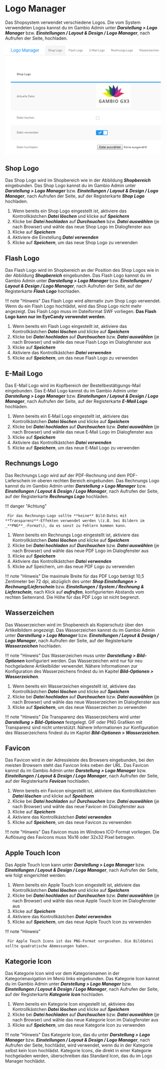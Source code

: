 # Logo Manager

Das Shopsystem verwendet verschiedene Logos. Die vom System verwendeten Logos kannst du im Gambio Admin unter _**Darstellung \> Logo Manager**_ bzw. _**Einstellungen / Layout & Design / Logo Manager**_, nach Aufrufen der Seite, hochladen.

![](../Bilder/Abb142_LogoManager.png "Logo Manager")

## Shop Logo

Das Shop Logo wird im Shopbereich wie in der Abbildung _**Shopbereich**_ eingebunden. Das Shop Logo kannst du im Gambio Admin unter _**Darstellung \> Logo Manager**_ bzw. _**Einstellungen / Layout & Design / Logo Manager**_, nach Aufrufen der Seite, auf der Registerkarte _**Shop Logo**_ hochladen.

1.  Wenn bereits ein Shop Logo eingestellt ist, aktiviere das Kontrollkästchen _**Datei löschen**_ und klicke auf _**Speichern**_
2.  Klicke bei _**Datei hochladen**_ auf _**Durchsuchen**_ bzw. _**Datei auswählen**_ \(je nach Browser\) und wähle das neue Shop Logo im Dialogfenster aus
3.  Klicke auf _**Speichern**_
4.  Aktiviere die Einstellung _**Datei verwenden**_
5.  Klicke auf _**Speichern**_, um das neue Shop Logo zu verwenden

## Flash Logo

Das Flash Logo wird im Shopbereich an der Position des Shop Logos wie in der Abbildung _**Shopbereich**_ eingebunden. Das Flash Logo kannst du im Gambio Admin unter _**Darstellung \> Logo Manager**_ bzw. _**Einstellungen / Layout & Design / Logo Manager**_, nach Aufrufen der Seite, auf der Registerkarte _**Flash Logo**_ hochladen.

!!! note "Hinweis" 
	 Das Flash Logo wird alternativ zum Shop Logo verwendet. Wenn du ein Flash Logo hochlädst, wird das Shop Logo nicht mehr angezeigt. Das Flash Logo muss im Dateiformat SWF vorliegen. **Das Flash Logo kann nur im EyeCandy verwendet werden**.

1.  Wenn bereits ein Flash Logo eingestellt ist, aktiviere das Kontrollkästchen _**Datei löschen**_ und klicke auf _**Speichern**_
2.  Klicke bei _**Datei hochladen**_ auf _**Durchsuchen**_ bzw. _**Datei auswählen**_ \(je nach Browser\) und wähle das neue Flash Logo im Dialogfenster aus
3.  Klicke auf _**Speichern**_
4.  Aktiviere das Kontrollkästchen _**Datei verwenden**_
5.  Klicke auf _**Speichern**_, um das neue Flash Logo zu verwenden

## E-Mail Logo

Das E-Mail Logo wird im Kopfbereich der Bestellbestätigungs-Mail eingebunden. Das E‑Mail Logo kannst du im Gambio Admin unter _**Darstellung \> Logo Manager**_ bzw. _**Einstellungen / Layout & Design / Logo Manager**_, nach Aufrufen der Seite, auf der Registerkarte _**E-Mail Logo**_ hochladen.

1.  Wenn bereits ein E‑Mail Logo eingestellt ist, aktiviere das Kontrollkästchen _**Datei löschen**_ und klicke auf _**Speichern**_
2.  Klicke bei _**Datei hochladen**_ auf _**Durchsuchen**_ bzw. _**Datei auswählen**_ \(je nach Browser\) und wähle das neue E‑Mail Logo im Dialogfenster aus
3.  Klicke auf _**Speichern**_
4.  Aktiviere das Kontrollkästchen _**Datei verwenden**_
5.  Klicke auf _**Speichern**_, um das neue E‑Mail Logo zu verwenden

## Rechnungs Logo

Das Rechnungs Logo wird auf der PDF-Rechnung und dem PDF-Lieferschein im oberen rechten Bereich eingebunden. Das Rechnungs Logo kannst du im Gambio Admin unter _**Darstellung \> Logo Manager**_ bzw. _**Einstellungen / Layout & Design / Logo Manager**_, nach Aufrufen der Seite, auf der Registerkarte _**Rechnungs Logo**_ hochladen.

!!! danger "Achtung"

	 Für das Rechnungs-Logo sollte **keine** Bild-Datei mit **Transparenz**-Effekten verwendet werden \(z.B. bei Bildern im _**PNG**_-Format\), da es sonst zu Fehlern kommen kann.

1.  Wenn bereits ein Rechnungs Logo eingestellt ist, aktiviere das Kontrollkästchen _**Datei löschen**_ und klicke auf _**Speichern**_
2.  Klicke bei _**Datei hochladen**_ auf _**Durchsuchen**_ bzw. _**Datei auswählen**_ \(je nach Browser\) und wähle das neue PDF Logo im Dialogfenster aus
3.  Klicke auf _**Speichern**_
4.  Aktiviere das Kontrollkästchen _**Datei verwenden**_
5.  Klicke auf Speichern, um das neue PDF Logo zu verwenden

!!! note "Hinweis" 
	 Die maximale Breite für das PDF Logo beträgt 10,5 Zentimeter bei 72 dpi, abzüglich des unter _**Shop Einstellungen \> Rechnung/Lieferschein**_ bzw. _**Einstellungen / System / Rechnung & Lieferschein**_, nach Klick auf _**aufrufen**_, konfigurierten Abstands vom rechten Seitenrand. Die Höhe für das PDF Logo ist nicht begrenzt.
	 
## Wasserzeichen

Das Wasserzeichen wird im Shopbereich als Kopierschutz über den Artikelbildern angezeigt. Das Wasserzeichen kannst du im Gambio Admin unter _**Darstellung \> Logo Manager**_ bzw. _**Einstellungen / Layout & Design / Logo Manager**_, nach Aufrufen der Seite, auf der Registerkarte _**Wasserzeichen**_ hochladen.

!!! note "Hinweis" 
	 Das Wasserzeichen muss unter _**Darstellung \> Bild-Optionen**_ konfiguriert werden. Das Wasserzeichen wird nur für neu hochgeladene Artikelbilder verwendet. Nähere Informationen zur Konfiguration des Wasserzeichens findest du im Kapitel _**Bild-Optionen \> Wasserzeichen**_.

1.  Wenn bereits ein Wasserzeichen eingestellt ist, aktiviere das Kontrollkästchen _**Datei löschen**_ und klicke auf _**Speichern**_
2.  Klicke bei _**Datei hochladen**_ auf _**Durchsuchen**_ bzw. _**Datei auswählen**_ \(je nach Browser\) und wähle das neue Wasserzeichen im Dialogfenster aus
3.  Klicke auf _**Speichern**_, um das neue Wasserzeichen zu verwenden

!!! note "Hinweis"
	 Die Transparenz des Wasserzeichens wird unter _**Darstellung \> Bild-Optionen**_ festgelegt. GIF oder PNG Grafiken mit Transparenz sind nicht unterstützt. Nähere Informationen zur Konfiguration des Wasserzeichens findest du im Kapitel _**Bild-Optionen \> Wasserzeichen**_.

## Favicon

Das Favicon wird in der Adressleiste des Browsers eingebunden, bei den meisten Browsern steht das Favicon links neben der URL. Das Favicon kannst du im Gambio Admin unter _**Darstellung \> Logo Manager**_ bzw. _**Einstellungen / Layout & Design / Logo Manager**_, nach Aufrufen der Seite, auf der Registerkarte _**Favicon**_ hochladen.

1.  Wenn bereits ein Favicon eingestellt ist, aktiviere das Kontrollkästchen _**Datei löschen**_ und klicke auf _**Speichern**_
2.  Klicke bei _**Datei hochladen**_ auf _**Durchsuchen**_ bzw. _**Datei auswählen**_ \(je nach Browser\) und wähle das neue Favicon im Dialogfenster aus
3.  Klicke auf _**Speichern**_
4.  Aktiviere das Kontrollkästchen _**Datei verwenden**_
5.  Klicke auf _**Speichern**_, um das neue Favicon zu verwenden

!!! note "Hinweis" 
	 Das Favicon muss im Windows ICO-Format vorliegen. Die Auflösung des Favicons muss 16x16 oder 32x32 Pixel betragen.
	 
## Apple Touch Icon

Das Apple Touch Icon kann unter _**Darstellung \> Logo Manager**_ bzw. _**Einstellungen / Layout & Design / Logo Manager**_, nach Aufrufen der Seite, wie folgt eingerichtet werden:

1.  Wenn bereits ein Apple Touch Icon eingestellt ist, aktiviere das Kontrollkästchen _**Datei löschen**_ und klicke auf _**Speichern**_
2.  Klicke bei _**Datei hochladen**_ auf _**Durchsuchen**_ bzw. _**Datei auswählen**_ \(je nach Browser\) und wähle das neue Apple Touch Icon im Dialogfenster aus
3.  Klicke auf _**Speichern**_
4.  Aktiviere das Kontrollkästchen _**Datei verwenden**_
5.  Klicke auf _**Speichern**_, um das neue Apple Touch Icon zu verwenden

!!! note "Hinweis"

	 Für Apple Touch Icons ist das PNG-Format vorgesehen. Die Bilddatei sollte quadratische Abmessungen haben.
	 
## Kategorie Icon

Das Kategorie Icon wird vor dem Kategorienamen in der Kategorienavigation im Menü links eingebunden. Das Kategorie Icon kannst du im Gambio Admin unter _**Darstellung \> Logo Manager**_ bzw. _**Einstellungen / Layout & Design / Logo Manager**_, nach Aufrufen der Seite, auf der Registerkarte _**Kategorie Icon**_ hochladen.

1.  Wenn bereits ein Kategorie Icon eingestellt ist, aktiviere das Kontrollkästchen _**Datei löschen**_ und klicke auf _**Speichern**_
2.  Klicke bei _**Datei hochladen**_ auf _**Durchsuchen**_ bzw. _**Datei auswählen**_ \(je nach Browser\) und wähle das neue Kategorie Icon im Dialogfenster aus
3.  Klicke auf _**Speichern**_, um das neue Kategorie Icon zu verwenden

!!! note "Hinweis" 
	 Das Kategorie Icon, das du unter _**Darstellung \> Logo Manager**_ bzw. _**Einstellungen / Layout & Design / Logo Manager**_, nach Aufrufen der Seite, hochlädst, wird verwendet, wenn du in der Kategorie selbst kein Icon hochlädst. Kategorie Icons, die direkt in einer Kategorie hochgeladen werden, überschreiben das Standard Icon, das du im Logo Manager hochlädst.
	
